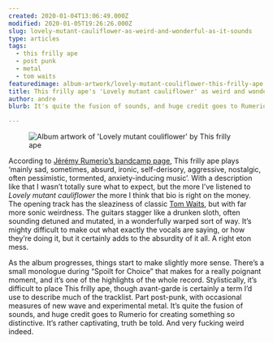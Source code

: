 ```yaml
---
created: 2020-01-04T13:06:49.000Z
modified: 2020-01-05T19:26:26.000Z
slug: lovely-mutant-cauliflower-as-weird-and-wonderful-as-it-sounds
type: articles
tags:
  - this frilly ape
  - post punk
  - metal
  - tom waits
featuredimage: album-artwork/lovely-mutant-couliflower-this-frilly-ape.jpg
title: This frilly ape's 'Lovely mutant cauliflower' as weird and wonderful as it sounds
author: andre
blurb: It's quite the fusion of sounds, and huge credit goes to Rumerio for creating something so distinctive. It's rather captivating, truth be told.

---
```


<figure class="wide">
  <img src="album-artwork/lovely-mutant-couliflower-this-frilly-ape.jpg" alt="Album artwork of 'Lovely mutant couliflower' by This frilly ape" />
  <figcaption></figcaption>
</figure>

According to [Jérémy Rumerio’s bandcamp page](https://thisfrillyape.bandcamp.com/releases), This frilly ape plays ‘mainly sad, sometimes, absurd, ironic, self-derisory, aggressive, nostalgic, often pessimistic, tormented, anxiety-inducing music’. With a description like that I wasn’t totally sure what to expect, but the more I’ve listened to *Lovely mutant cauliflower* the more I think that bio is right on the money. The opening track has the sleaziness of classic [Tom Waits](/reviews/tom-waits-rain-dogs/), but with far more sonic weirdness. The guitars stagger like a drunken sloth, often sounding detuned and mutated, in a wonderfully warped sort of way. It’s mighty difficult to make out what exactly the vocals are saying, or how they’re doing it, but it certainly adds to the absurdity of it all. A right eton mess.

As the album progresses, things start to make slightly more sense. There’s a small monologue during “Spoilt for Choice” that makes for a really poignant moment, and it’s one of the highlights of the whole record. Stylistically, it’s difficult to place This frilly ape, though avant-garde is certainly a term I’d use to describe much of the tracklist. Part post-punk, with occasional measures of new wave and experimental metal. It’s quite the fusion of sounds, and huge credit goes to Rumerio for creating something so distinctive. It’s rather captivating, truth be told. And very fucking weird indeed.